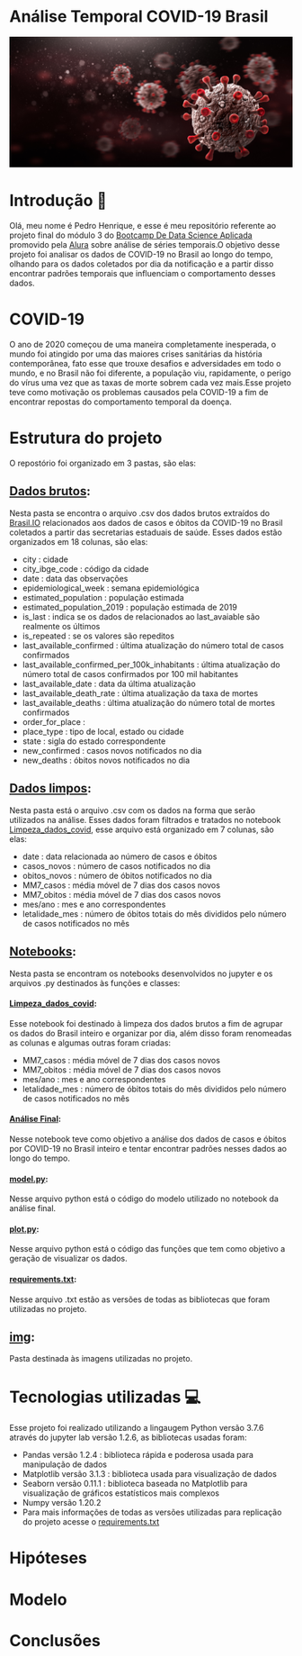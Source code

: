# Análise Temporal COVID-19 Brasil

![Alt](img/covid-19_0.jpg)

# Introdução 📜

Olá, meu nome é Pedro Henrique, e esse é meu repositório referente ao projeto final do módulo 3 do [Bootcamp De Data Science Aplicada](https://www.alura.com.br/bootcamp/data-science-aplicada/matriculas-abertas) promovido pela [Alura](https://www.alura.com.br/) sobre análise de séries temporais.O objetivo desse projeto foi analisar os dados de COVID-19 no Brasil ao longo do tempo, olhando para os dados coletados por dia da notificação e a partir disso encontrar padrões temporais que influenciam o comportamento desses dados.

# COVID-19

O ano de 2020 começou de uma maneira completamente inesperada, o mundo foi atingido por uma das maiores crises sanitárias da história contemporânea, fato esse que trouxe desafios e adversidades em todo o mundo, e no Brasil não foi diferente, a população viu, rapidamente, o perigo do vírus uma vez que as taxas de morte sobrem cada vez mais.Esse projeto teve como motivação os problemas causados pela COVID-19 a fim de encontrar repostas do comportamento temporal da doença. 

# Estrutura do projeto
O repostório foi organizado em 3 pastas, são elas:

## [Dados brutos](https://github.com/PedroHCAlmeida/analise_temporal_COVID_Brasil/tree/main/dados_brutos):
Nesta pasta se encontra o arquivo .csv dos dados brutos extraídos do [Brasil.IO](https://brasil.io/home/) relacionados aos dados de casos e óbitos da COVID-19 no Brasil coletados a partir das secretarias estaduais de saúde. Esses dados estão organizados em 18 colunas, são elas:

* city : cidade
* city_ibge_code : código da cidade
* date : data das observações
* epidemiological_week : semana epidemiológica
* estimated_population : população estimada
* estimated_population_2019 : população estimada de 2019
* is_last : indica se os dados de relacionados ao last_avaiable são realmente os últimos
* is_repeated : se os valores são repeditos
* last_available_confirmed : última atualização do número total de casos confirmados
* last_available_confirmed_per_100k_inhabitants : última atualização do número total de casos confirmados por 100 mil habitantes
* last_available_date : data da última atualização
* last_available_death_rate : última atualização da taxa de mortes
* last_available_deaths : última atualização do número total de mortes confirmados
* order_for_place : 
* place_type : tipo de local, estado ou cidade
* state : sigla do estado correspondente
* new_confirmed : casos novos notificados no dia
* new_deaths : óbitos novos notificados no dia

## [Dados limpos](https://github.com/PedroHCAlmeida/analise_temporal_COVID_Brasil/tree/main/dados_limpos):
Nesta pasta está o arquivo .csv com os dados na forma que serão utilizados na análise. Esses dados foram filtrados e tratados no notebook [Limpeza_dados_covid](https://github.com/PedroHCAlmeida/analise_temporal_COVID_Brasil/blob/main/notebooks/Limpeza_dados_covid.ipynb), esse arquivo está organizado em 7 colunas, são elas:

* date : data relacionada ao número de casos e óbitos
* casos_novos : número de casos notificados no dia
* obitos_novos : número de óbitos notificados no dia
* MM7_casos : média móvel de 7 dias dos casos novos
* MM7_obitos : média móvel de 7 dias dos casos novos
* mes/ano : mes e ano correspondentes
* letalidade_mes : número de óbitos totais do mês divididos pelo número de casos notificados no mês

## [Notebooks](https://github.com/PedroHCAlmeida/analise_temporal_COVID_Brasil/tree/main/notebooks):
Nesta pasta se encontram os notebooks desenvolvidos no jupyter e os arquivos .py destinados às funções e classes:

#### [Limpeza_dados_covid](https://github.com/PedroHCAlmeida/analise_temporal_COVID_Brasil/blob/main/notebooks/Limpeza_dados_covid.ipynb):
Esse notebook foi destinado à limpeza dos dados brutos a fim de agrupar os dados do Brasil inteiro e organizar por dia, além disso foram renomeadas as colunas e  algumas outras foram criadas:

* MM7_casos : média móvel de 7 dias dos casos novos
* MM7_obitos : média móvel de 7 dias dos casos novos
* mes/ano : mes e ano correspondentes
* letalidade_mes : número de óbitos totais do mês divididos pelo número de casos notificados no mês

#### [Análise Final]():
Nesse notebook teve como objetivo a análise dos dados de casos e óbitos por COVID-19 no Brasil inteiro e tentar encontrar padrões nesses dados ao longo do tempo.

#### [model.py]():
Nesse arquivo python está o código do modelo utilizado no notebook da análise final. 

#### [plot.py]():
Nesse arquivo python está o código das funções que tem como objetivo a geração de visualizar os dados.

#### [requirements.txt](https://github.com/PedroHCAlmeida/analise_temporal_COVID_Brasil/blob/main/notebooks/requirements.txt):
Nesse arquivo .txt estão as versões de todas as bibliotecas que foram utilizadas no projeto.

## [img](https://github.com/PedroHCAlmeida/analise_temporal_COVID_Brasil/tree/main/img):
Pasta destinada às imagens utilizadas no projeto.

# Tecnologias utilizadas 💻
Esse projeto foi realizado utilizando a lingaugem Python versão 3.7.6 através do jupyter lab versão 1.2.6, as bibliotecas usadas foram:
* Pandas versão 1.2.4 : biblioteca rápida e poderosa usada para manipulação de dados
* Matplotlib versão 3.1.3 : biblioteca usada para visualização de dados
* Seaborn versão 0.11.1 : biblioteca baseada no Matplotlib para visualização de gráficos estatísticos mais complexos
* Numpy versão 1.20.2 
* Para mais informações de todas as versões utilizadas para replicação do projeto acesse o [requirements.txt](https://github.com/PedroHCAlmeida/analise_temporal_COVID_Brasil/blob/main/notebooks/requirements.txt)

# Hipóteses

# Modelo

# Conclusões

